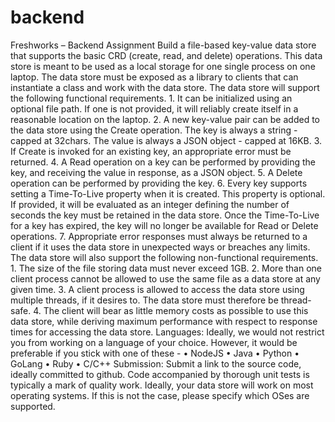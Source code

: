 # backend
Freshworks – Backend Assignment Build a file-based key-value data store that supports the basic CRD (create, read, and delete) operations. This data store is meant to be used as a local storage for one single process on one laptop. The data store must be exposed as a library to clients that can instantiate a class and work with the data store. The data store will support the following functional requirements. 1. It can be initialized using an optional file path. If one is not provided, it will reliably create itself in a reasonable location on the laptop. 2. A new key-value pair can be added to the data store using the Create operation. The key is always a string - capped at 32chars. The value is always a JSON object - capped at 16KB. 3. If Create is invoked for an existing key, an appropriate error must be returned. 4. A Read operation on a key can be performed by providing the key, and receiving the value in response, as a JSON object. 5. A Delete operation can be performed by providing the key. 6. Every key supports setting a Time-To-Live property when it is created. This property is optional. If provided, it will be evaluated as an integer defining the number of seconds the key must be retained in the data store. Once the Time-To-Live for a key has expired, the key will no longer be available for Read or Delete operations. 7. Appropriate error responses must always be returned to a client if it uses the data store in unexpected ways or breaches any limits. The data store will also support the following non-functional requirements. 1. The size of the file storing data must never exceed 1GB. 2. More than one client process cannot be allowed to use the same file as a data store at any given time. 3. A client process is allowed to access the data store using multiple threads, if it desires to. The data store must therefore be thread-safe. 4. The client will bear as little memory costs as possible to use this data store, while deriving maximum performance with respect to response times for accessing the data store. Languages: Ideally, we would not restrict you from working on a language of your choice. However, it would be preferable if you stick with one of these - • NodeJS • Java • Python • GoLang • Ruby • C/C++ Submission: Submit a link to the source code, ideally committed to github. Code accompanied by thorough unit tests is typically a mark of quality work. Ideally, your data store will work on most operating systems. If this is not the case, please specify which OSes are supported.
